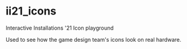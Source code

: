 # ii21_icons

Interactive Installations '21 Icon playground

Used to see how the game design team's icons look on real hardware.
